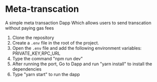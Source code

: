 # Meta-transcation
A simple meta transaction Dapp Which allows users to send transcation without paying gas fees


1. Clone the repository 
2. Create a `.env` file in the root of the project.
3. Open the `.env` file and add the following environment variables: PRIVATE_KEY,RPC_URL
4. Type the command "npm run dev"
5. After running the port, Go to Dapp and run "yarn install" to install the dependencies
6. Type "yarn start" to run the dapp
